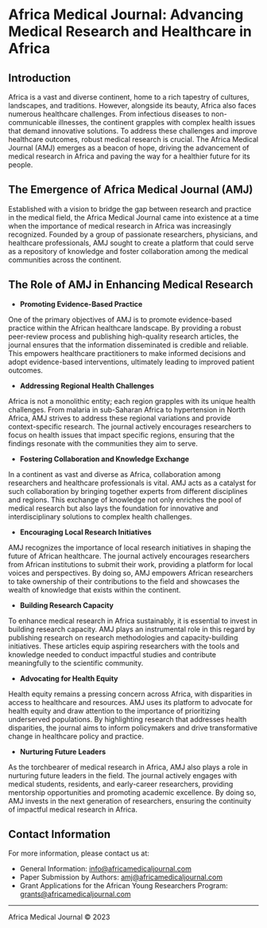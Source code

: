 # Africa Medical Journal: Advancing Medical Research and Healthcare in Africa

## Introduction

Africa is a vast and diverse continent, home to a rich tapestry of cultures, landscapes, and traditions. However, alongside its beauty, Africa also faces numerous healthcare challenges. From infectious diseases to non-communicable illnesses, the continent grapples with complex health issues that demand innovative solutions. To address these challenges and improve healthcare outcomes, robust medical research is crucial. The Africa Medical Journal (AMJ) emerges as a beacon of hope, driving the advancement of medical research in Africa and paving the way for a healthier future for its people.

## The Emergence of Africa Medical Journal (AMJ)

Established with a vision to bridge the gap between research and practice in the medical field, the Africa Medical Journal came into existence at a time when the importance of medical research in Africa was increasingly recognized. Founded by a group of passionate researchers, physicians, and healthcare professionals, AMJ sought to create a platform that could serve as a repository of knowledge and foster collaboration among the medical communities across the continent.

## The Role of AMJ in Enhancing Medical Research

- **Promoting Evidence-Based Practice**

One of the primary objectives of AMJ is to promote evidence-based practice within the African healthcare landscape. By providing a robust peer-review process and publishing high-quality research articles, the journal ensures that the information disseminated is credible and reliable. This empowers healthcare practitioners to make informed decisions and adopt evidence-based interventions, ultimately leading to improved patient outcomes.

- **Addressing Regional Health Challenges**

Africa is not a monolithic entity; each region grapples with its unique health challenges. From malaria in sub-Saharan Africa to hypertension in North Africa, AMJ strives to address these regional variations and provide context-specific research. The journal actively encourages researchers to focus on health issues that impact specific regions, ensuring that the findings resonate with the communities they aim to serve.

- **Fostering Collaboration and Knowledge Exchange**

In a continent as vast and diverse as Africa, collaboration among researchers and healthcare professionals is vital. AMJ acts as a catalyst for such collaboration by bringing together experts from different disciplines and regions. This exchange of knowledge not only enriches the pool of medical research but also lays the foundation for innovative and interdisciplinary solutions to complex health challenges.

- **Encouraging Local Research Initiatives**

AMJ recognizes the importance of local research initiatives in shaping the future of African healthcare. The journal actively encourages researchers from African institutions to submit their work, providing a platform for local voices and perspectives. By doing so, AMJ empowers African researchers to take ownership of their contributions to the field and showcases the wealth of knowledge that exists within the continent.

- **Building Research Capacity**

To enhance medical research in Africa sustainably, it is essential to invest in building research capacity. AMJ plays an instrumental role in this regard by publishing research on research methodologies and capacity-building initiatives. These articles equip aspiring researchers with the tools and knowledge needed to conduct impactful studies and contribute meaningfully to the scientific community.

- **Advocating for Health Equity**

Health equity remains a pressing concern across Africa, with disparities in access to healthcare and resources. AMJ uses its platform to advocate for health equity and draw attention to the importance of prioritizing underserved populations. By highlighting research that addresses health disparities, the journal aims to inform policymakers and drive transformative change in healthcare policy and practice.

- **Nurturing Future Leaders**

As the torchbearer of medical research in Africa, AMJ also plays a role in nurturing future leaders in the field. The journal actively engages with medical students, residents, and early-career researchers, providing mentorship opportunities and promoting academic excellence. By doing so, AMJ invests in the next generation of researchers, ensuring the continuity of impactful medical research in Africa.

## Contact Information

For more information, please contact us at:
- General Information: [info@africamedicaljournal.com](mailto:info@africamedicaljournal.com)
- Paper Submission by Authors: [amj@africamedicaljournal.com](mailto:amj@africamedicaljournal.com)
- Grant Applications for the African Young Researchers Program: [grants@africamedicaljournal.com](mailto:grants@africamedicaljournal.com)

---

Africa Medical Journal © 2023
